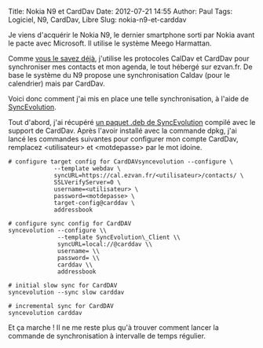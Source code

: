 Title: Nokia N9 et CardDav
Date: 2012-07-21 14:55
Author: Paul
Tags: Logiciel, N9, CardDav, Libre
Slug: nokia-n9-et-carddav

Je viens d'acquérir le Nokia N9, le dernier smartphone sorti par Nokia
avant le pacte avec Microsoft. Il utilise le système Meego Harmattan.

Comme [vous le savez déjà](https://www.ezvan.fr/node/62), j'utilise les
protocoles CalDav et CardDav pour synchroniser mes contacts et mon
agenda, le tout hébergé sur ezvan.fr. De base le système du N9 propose
une synchronisation Caldav (pour le calendrier) mais par CardDav.

Voici donc comment j'ai mis en place une telle synchronisation, à l'aide
de [SyncEvolution](https://syncevolution.org/).

Tout d'abord, j'ai récupéré [un paquet .deb de
SyncEvolution](http://www.ezvan.fr/public/logiciels/n9/syncevolution_1.2.2-1_armel.deb)
compilé avec le support de CardDav. Après l'avoir installé avec la
commande dpkg, j'ai lancé les commandes suivantes pour configurer mon
compte CardDav, remplacez &lt;utilisateur&gt; et &lt;motdepasse&gt; par
le mot idoine.

```
# configure target config for CardDAVsyncevolution --configure \
             --template webdav \
             syncURL=https://cal.ezvan.fr/<utilisateur>/contacts/ \
             SSLVerifyServer=0 \
             username=<utilisateur> \
             password=<motdepasse> \
             target-config@carddav \
             addressbook

# configure sync config for CardDAV  
syncevolution --configure \\  
              --template SyncEvolution\_Client \\  
              syncURL=local://@carddav \\  
              username= \\  
              password= \\  
              carddav \\  
              addressbook

# initial slow sync for CardDAV  
syncevolution --sync slow carddav

# incremental sync for CardDAV  
syncevolution carddav
```

Et ça marche ! Il ne me reste plus qu'à trouver comment lancer la
commande de synchronisation à intervalle de temps régulier.

